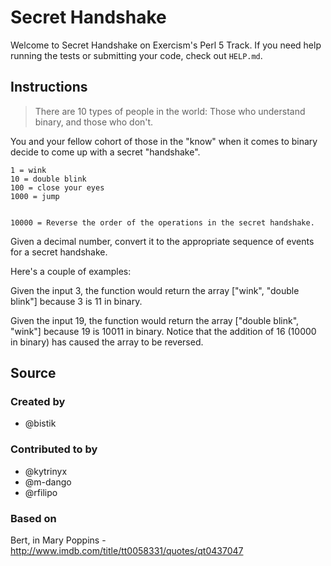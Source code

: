 # Secret Handshake

Welcome to Secret Handshake on Exercism's Perl 5 Track.
If you need help running the tests or submitting your code, check out `HELP.md`.

## Instructions

> There are 10 types of people in the world: Those who understand
> binary, and those who don't.

You and your fellow cohort of those in the "know" when it comes to
binary decide to come up with a secret "handshake".

```text
1 = wink
10 = double blink
100 = close your eyes
1000 = jump


10000 = Reverse the order of the operations in the secret handshake.
```

Given a decimal number, convert it to the appropriate sequence of events for a secret handshake.

Here's a couple of examples:

Given the input 3, the function would return the array
["wink", "double blink"] because 3 is 11 in binary.

Given the input 19, the function would return the array
["double blink", "wink"] because 19 is 10011 in binary.
Notice that the addition of 16 (10000 in binary)
has caused the array to be reversed.

## Source

### Created by

- @bistik

### Contributed to by

- @kytrinyx
- @m-dango
- @rfilipo

### Based on

Bert, in Mary Poppins - http://www.imdb.com/title/tt0058331/quotes/qt0437047